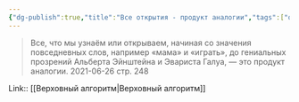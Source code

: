 ```yaml
---
{"dg-publish":true,"title":"Все открытия - продукт аналогии","tags":["quotes"],"date":"2021-06-26T21:01:00+04:00","modified_at":"2023-01-08T21:17:40+04:00","permalink":"/quotes/202106262101/","dgHomeLink":false,"dgPassFrontmatter":true}
---
```



> Все, что мы узнаём или открываем, начиная со значения повседневных слов, например «мама» и «играть», до гениальных прозрений Альберта Эйнштейна и Эвариста Галуа, — это продукт аналогии.
	2021-06-26 стр. 248

Link:: [[Верховный алгоритм|Верховный алгоритм]]
